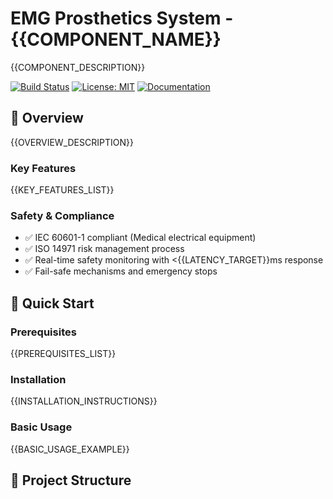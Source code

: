 ﻿# EMG Prosthetics System - {{COMPONENT_NAME}}

{{COMPONENT_DESCRIPTION}}

[![Build Status](https://github.com/emg-prosthetics/{{REPO_NAME}}/workflows/CI/badge.svg)](https://github.com/emg-prosthetics/{{REPO_NAME}}/actions)
[![License: MIT](https://img.shields.io/badge/License-MIT-yellow.svg)](https://opensource.org/licenses/MIT)
[![Documentation](https://img.shields.io/badge/docs-latest-blue.svg)](https://emg-prosthetics.github.io/emg-docs/)

## 🎯 Overview

{{OVERVIEW_DESCRIPTION}}

### Key Features

{{KEY_FEATURES_LIST}}

### Safety & Compliance

- ✅ IEC 60601-1 compliant (Medical electrical equipment)
- ✅ ISO 14971 risk management process
- ✅ Real-time safety monitoring with <{{LATENCY_TARGET}}ms response
- ✅ Fail-safe mechanisms and emergency stops

## 🚀 Quick Start

### Prerequisites

{{PREREQUISITES_LIST}}

### Installation

{{INSTALLATION_INSTRUCTIONS}}

### Basic Usage

{{BASIC_USAGE_EXAMPLE}}

## 📁 Project Structure